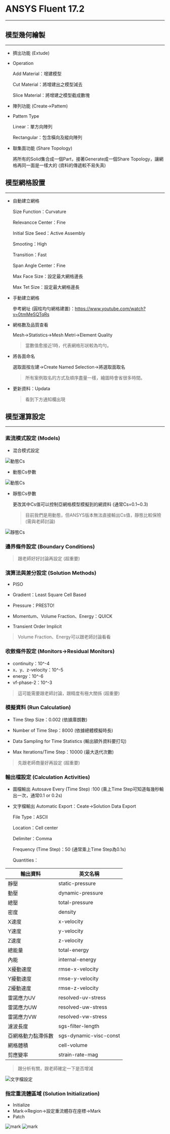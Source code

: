 # ANSYS Fluent 17.2
---
## 模型幾何繪製
---
- 擠出功能 (Extude)
- Operation

  Add Material：增建模型
  
  Cut Material：將增建出之模型減去
  
  Slice Material：將增建之模型截成數塊


- 陣列功能 (Create→Pattem)
- Pattem Type

  Linear：單方向陣列
  
  Rectangular：包含橫向及縱向陣列


- 聯集面功能 (Share Topology)

  將所有的Solid集合成一個Part，接著Generate成一個Share Topology，讓網格再同一面是一樣大的 (資料的傳遞較不易失真)


## 模型網格設置
---
- 自動建立網格

  Size Function：Curvature

  Relevancce Center：Fine

  Initial Size Seed：Active Assembly

  Smooting：High

  Transition：Fast

  Span Angle Center：Fine

  Max Face Size：設定最大網格邊長

  Max Tet Size：設定最大網格邊長


- 手動建立網格

  參考網址 (圓柱均勻網格建置)：https://www.youtube.com/watch?v=0tmMeSQTqRs

- 網格數及品質查看
  
  Mesh→Statistics→Mesh Metri→Element Quality

  > 當數值愈接近1時，代表網格形狀較為均勻。

- 將各面命名

  選取面按左建→Create Named Selection→將選取面取名

  > 所有案例取名的方式及順序盡量一樣，繪圖時會省很多時間。

- 更新資料：Updata

  >看到下方通知欄出現

## 模型運算設定
---
### 紊流模式設定 (Models)
- 混合模式設定

![動態Cs](/docs/images/Mulyiphase-Model.jpg)


- 動態Cs參數

![動態Cs](/docs/images/Viscous-Model.jpg)

- 靜態Cs參數

  更改其中Cs值可以控制亞網格模型模擬到的網資料 (通常Cs=0.1~0.3)
  
  > 目前我們是用動態，但ANSYS版本無法直接輸出Cs值，靜態比較保險(需與老師討論)

![靜態Cs](/docs/images/Viscous-Model-Cs.jpg)


### 邊界條件設定 (Boundary Conditions)

> 跟老師好好討論再設定 (超重要)

### 演算法與差分設定 (Solution Methods)

- PISO

- Gradient：Least Square Cell Based

- Pressure：PRESTO!

- Momentum、Volume Fraction、Energy：QUICK

- Transient Order Implicit

> Volume Fraction、Energy可以跟老師討論看看

### 收斂條件設定 (Monitors→Residual Monitors)

- continuity：10^-4
- x、y、z-velocity：10^-5
- energy：10^-6
- vf-phase-2：10^-3

> 這可能需要跟老師討論，跟精度有極大關係 (超重要)

### 模擬資料 (Run Calculation)

- Time Step Size：0.002 (依據庫朗數)

- Number of Time Step：8000 (依據總體模擬時長)

- Data Sampling for Time Statistics (輸出額外資料要打勾)

- Max Iterations/Time Step：10000 (最大迭代次數)


> 先跟老師商量好再設定 (超重要)

### 輸出檔設定 (Calculation Activities)

- 圖檔輸出 Autosave Every (Time Step) :100 (乘上Time Step可知道每幾秒輸出一次，通常0.1 or 0.2s)
- 文字檔輸出 Automatic Export：Ceate→Solution Data Export

  File Type：ASCII
  
  Location：Cell center
  
  Delimiter：Comma
  
  Frequency (Time Step)：50 (通常乘上Time Step為0.1s)
  
  Quantities：

| 輸出資料 | 英文名稱|
|--------------|---------------|
| 靜壓 | static-pressure |
| 動壓 | dynamic-pressure |
| 總壓 | total-pressure |
| 密度 | density |
| X速度 | x-velocity |
| Y速度 | y-velocity |
| Z速度 | z-velocity |
| 總能量 | total-energy |
| 內能| internal-energy |
| X擾動速度 | rmse-x-velocity |
| Y擾動速度 | rmse-y-velocity |
| Z擾動速度 | rmse-z-velocity |
| 雷諾應力UV | resolved-uv-stress |
| 雷諾應力UW | resolved-uw-stress |
| 雷諾應力VW | resolved-vw-stress |
| 濾波長度 | sgs-filter-length |
| 亞網格動力黏滯係數 | sgs-dynamic-visc-const |
| 網格體積 | cell-volume |
| 剪應變率 | strain-rate-mag |

> 跟分析有關，跟老師確定一下是否增減

![文字檔設定](/docs/images/文字檔.jpg)

### 指定重流體區域 (Solution Initialization)
- Initialize
- Mark→Region→設定重流體存在座標→Mark
- Patch

![mark](/docs/images/mark.jpg)
![mark](/docs/images/patch.jpg)
